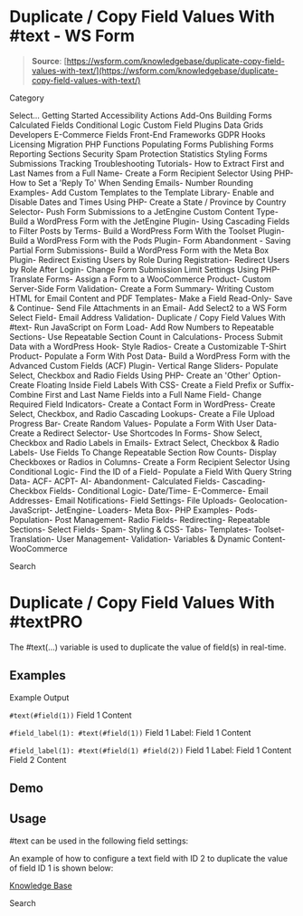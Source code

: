 # Duplicate / Copy Field Values With #text - WS Form

> **Source**: [https://wsform.com/knowledgebase/duplicate-copy-field-values-with-text/](https://wsform.com/knowledgebase/duplicate-copy-field-values-with-text/)


Category

Select...
 Getting Started Accessibility Actions Add-Ons Building Forms Calculated Fields Conditional Logic Custom Field Plugins Data Grids Developers E-Commerce Fields Front-End Frameworks GDPR Hooks Licensing Migration PHP Functions Populating Forms Publishing Forms Reporting Sections Security Spam Protection Statistics Styling Forms Submissions Tracking Troubleshooting Tutorials- How to Extract First and Last Names from a Full Name- Create a Form Recipient Selector Using PHP- How to Set a 'Reply To' When Sending Emails- Number Rounding Examples- Add Custom Templates to the Template Library- Enable and Disable Dates and Times Using PHP- Create a State / Province by Country Selector- Push Form Submissions to a JetEngine Custom Content Type- Build a WordPress Form with the JetEngine Plugin- Using Cascading Fields to Filter Posts by Terms- Build a WordPress Form With the Toolset Plugin- Build a WordPress Form with the Pods Plugin- Form Abandonment - Saving Partial Form Submissions- Build a WordPress Form with the Meta Box Plugin- Redirect Existing Users by Role During Registration- Redirect Users by Role After Login- Change Form Submission Limit Settings Using PHP- Translate Forms- Assign a Form to a WooCommerce Product- Custom Server-Side Form Validation- Create a Form Summary- Writing Custom HTML for Email Content and PDF Templates- Make a Field Read-Only- Save & Continue- Send File Attachments in an Email- Add Select2 to a WS Form Select Field- Email Address Validation- Duplicate / Copy Field Values With #text- Run JavaScript on Form Load- Add Row Numbers to Repeatable Sections- Use Repeatable Section Count in Calculations- Process Submit Data with a WordPress Hook- Style Radios- Create a Customizable T-Shirt Product- Populate a Form With Post Data- Build a WordPress Form with the Advanced Custom Fields (ACF) Plugin- Vertical Range Sliders- Populate Select, Checkbox and Radio Fields Using PHP- Create an 'Other' Option- Create Floating Inside Field Labels With CSS- Create a Field Prefix or Suffix- Combine First and Last Name Fields into a Full Name Field- Change Required Field Indicators- Create a Contact Form in WordPress- Create Select, Checkbox, and Radio Cascading Lookups- Create a File Upload Progress Bar- Create Random Values- Populate a Form With User Data- Create a Redirect Selector- Use Shortcodes In Forms- Show Select, Checkbox and Radio Labels in Emails- Extract Select, Checkbox & Radio Labels- Use Fields To Change Repeatable Section Row Counts- Display Checkboxes or Radios in Columns- Create a Form Recipient Selector Using Conditional Logic- Find the ID of a Field- Populate a Field With Query String Data- ACF- ACPT- AI- Abandonment- Calculated Fields- Cascading- Checkbox Fields- Conditional Logic- Date/Time- E-Commerce- Email Addresses- Email Notifications- Field Settings- File Uploads- Geolocation- JavaScript- JetEngine- Loaders- Meta Box- PHP Examples- Pods- Population- Post Management- Radio Fields- Redirecting- Repeatable Sections- Select Fields- Spam- Styling & CSS- Tabs- Templates- Toolset- Translation- User Management- Validation- Variables & Dynamic Content- WooCommerce

Search

# Duplicate / Copy Field Values With #textPRO

The #text(...) variable is used to duplicate the value of field(s) in real-time.

## Examples

Example
Output

`#text(#field(1))`
Field 1 Content

`#field_label(1): #text(#field(1))`
Field 1 Label: Field 1 Content

`#field_label(1): #text(#field(1) #field(2))`
Field 1 Label: Field 1 Content Field 2 Content

## Demo

## Usage

#text can be used in the following field settings:

An example of how to configure a text field with ID 2 to duplicate the value of field ID 1 is shown below:

 

[Knowledge Base](https://wsform.com/knowledgebase/)

Search

